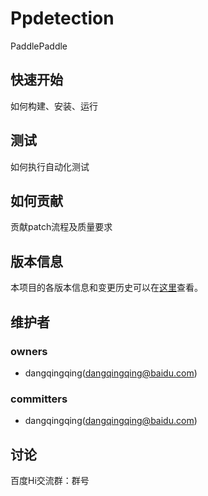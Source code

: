 Ppdetection
===
PaddlePaddle

快速开始
---
如何构建、安装、运行

测试
---
如何执行自动化测试

如何贡献
---
贡献patch流程及质量要求

版本信息
---
本项目的各版本信息和变更历史可以在[这里][changelog]查看。

维护者
---
### owners
* dangqingqing(dangqingqing@baidu.com)

### committers
* dangqingqing(dangqingqing@baidu.com)

讨论
---
百度Hi交流群：群号


[changelog]: http://icode.baidu.com/repos/baidu/paddle/ppdetection/blob/master:CHANGELOG.md
